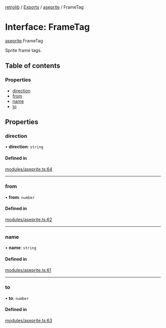 [retrolib](../README.md) / [Exports](../modules.md) / [aseprite](../modules/aseprite.md) / FrameTag

# Interface: FrameTag

[aseprite](../modules/aseprite.md).FrameTag

Sprite frame tags.

## Table of contents

### Properties

- [direction](aseprite.FrameTag.md#direction)
- [from](aseprite.FrameTag.md#from)
- [name](aseprite.FrameTag.md#name)
- [to](aseprite.FrameTag.md#to)

## Properties

### direction

• **direction**: `string`

#### Defined in

[modules/aseprite.ts:64](https://github.com/philbgarner/retrolib/blob/9942244/src/modules/aseprite.ts#L64)

___

### from

• **from**: `number`

#### Defined in

[modules/aseprite.ts:62](https://github.com/philbgarner/retrolib/blob/9942244/src/modules/aseprite.ts#L62)

___

### name

• **name**: `string`

#### Defined in

[modules/aseprite.ts:61](https://github.com/philbgarner/retrolib/blob/9942244/src/modules/aseprite.ts#L61)

___

### to

• **to**: `number`

#### Defined in

[modules/aseprite.ts:63](https://github.com/philbgarner/retrolib/blob/9942244/src/modules/aseprite.ts#L63)
